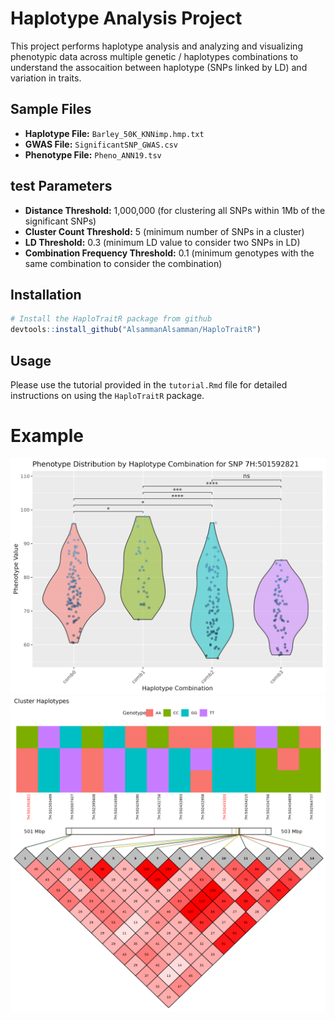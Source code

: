 # Haplotype Analysis Project

This project performs haplotype analysis and analyzing and visualizing phenotypic data across multiple genetic / haplotypes combinations 
to understand the assocaition between haplotype (SNPs linked by LD) and variation in traits. 

## Sample Files

- **Haplotype File:** `Barley_50K_KNNimp.hmp.txt`
- **GWAS File:** `SignificantSNP_GWAS.csv`
- **Phenotype File:** `Pheno_ANN19.tsv`


## test Parameters

- **Distance Threshold:** 1,000,000 (for clustering all SNPs within 1Mb of the significant SNPs)
- **Cluster Count Threshold:** 5 (minimum number of SNPs in a cluster)
- **LD Threshold:** 0.3 (minimum LD value to consider two SNPs in LD)
- **Combination Frequency Threshold:** 0.1 (minimum genotypes with the same combination to consider the combination)

## Installation

```r
# Install the HaploTraitR package from github
devtools::install_github("AlsammanAlsamman/HaploTraitR")
```

## Usage

Please use the tutorial provided in the `tutorial.Rmd` file for detailed instructions on using the `HaploTraitR` package.

# Example
![image](out_example/7H:501592821_boxplot.png)
![image](out_example/7H:501592821_ld_comb_matrix.png)
